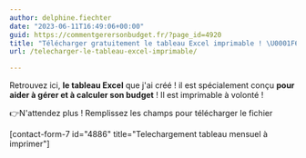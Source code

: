 ```yaml
---
author: delphine.fiechter
date: "2023-06-11T16:49:06+00:00"
guid: https://commentgerersonbudget.fr/?page_id=4920
title: "Télécharger gratuitement le tableau Excel imprimable ! \U0001F60D"
url: /telecharger-le-tableau-excel-imprimable/

---
```

Retrouvez ici, **le tableau Excel** que j'ai créé ! il est spécialement conçu **pour aider à gérer et à calculer son budget** ! Il est imprimable à volonté !

👉N'attendez plus ! Remplissez les champs pour télécharger le fichier

\[contact-form-7 id="4886" title="Telechargement tableau mensuel à imprimer"\]
